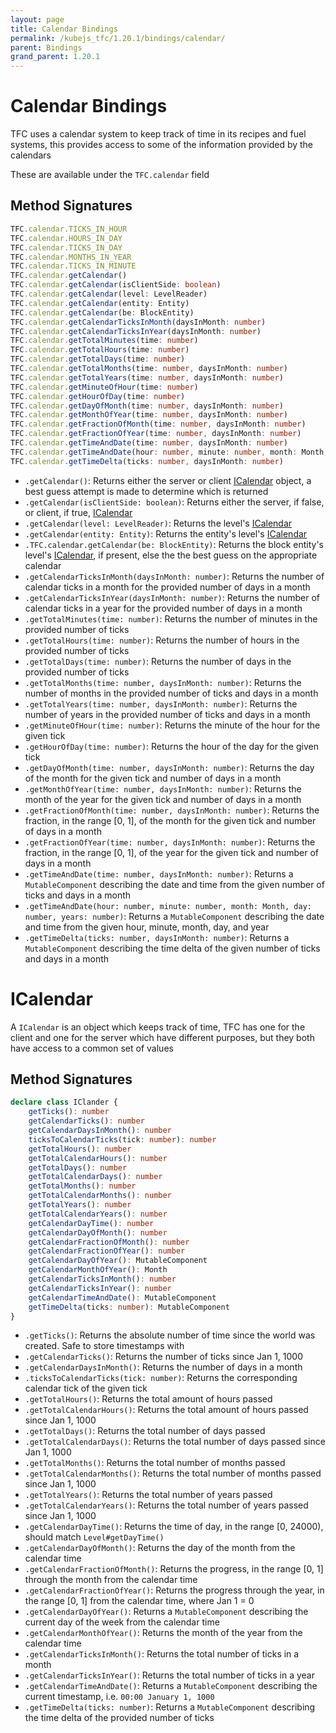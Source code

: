 ```yaml
---
layout: page
title: Calendar Bindings
permalink: /kubejs_tfc/1.20.1/bindings/calendar/
parent: Bindings
grand_parent: 1.20.1
---
```


# Calendar Bindings

TFC uses a calendar system to keep track of time in its recipes and fuel systems, this provides access to some of the information provided by the calendars

These are available under the `TFC.calendar` field

## Method Signatures

```ts
TFC.calendar.TICKS_IN_HOUR
TFC.calendar.HOURS_IN_DAY
TFC.calendar.TICKS_IN_DAY
TFC.calendar.MONTHS_IN_YEAR
TFC.calendar.TICKS_IN_MINUTE
TFC.calendar.getCalendar()
TFC.calendar.getCalendar(isClientSide: boolean)
TFC.calendar.getCalendar(level: LevelReader)
TFC.calendar.getCalendar(entity: Entity)
TFC.calendar.getCalendar(be: BlockEntity)
TFC.calendar.getCalendarTicksInMonth(daysInMonth: number)
TFC.calendar.getCalendarTicksInYear(daysInMonth: number)
TFC.calendar.getTotalMinutes(time: number)
TFC.calendar.getTotalHours(time: number)
TFC.calendar.getTotalDays(time: number)
TFC.calendar.getTotalMonths(time: number, daysInMonth: number)
TFC.calendar.getTotalYears(time: number, daysInMonth: number)
TFC.calendar.getMinuteOfHour(time: number)
TFC.calendar.getHourOfDay(time: number)
TFC.calendar.getDayOfMonth(time: number, daysInMonth: number)
TFC.calendar.getMonthOfYear(time: number, daysInMonth: number)
TFC.calendar.getFractionOfMonth(time: number, daysInMonth: number)
TFC.calendar.getFractionOfYear(time: number, daysInMonth: number)
TFC.calendar.getTimeAndDate(time: number, daysInMonth: number)
TFC.calendar.getTimeAndDate(hour: number, minute: number, month: Month, day: number, years: number)
TFC.calendar.getTimeDelta(ticks: number, daysInMonth: number)
```

- `.getCalendar()`: Returns either the server or client [ICalendar](#icalendar) object, a best guess attempt is made to determine which is returned
- `.getCalendar(isClientSide: boolean)`: Returns either the server, if false, or client, if true, [ICalendar](#icalendar)
- `.getCalendar(level: LevelReader)`: Returns the level's [ICalendar](#icalendar)
- `.getCalendar(entity: Entity)`: Returns the entity's level's [ICalendar](#icalendar)
- `.TFC.calendar.getCalendar(be: BlockEntity)`: Returns the block entity's level's [ICalendar](#icalendar), if present, else the the best guess on the appropriate calendar
- `.getCalendarTicksInMonth(daysInMonth: number)`: Returns the number of calendar ticks in a month for the provided number of days in a month
- `.getCalendarTicksInYear(daysInMonth: number)`: Returns the number of calendar ticks in a year for the provided number of days in a month
- `.getTotalMinutes(time: number)`: Returns the number of minutes in the provided number of ticks
- `.getTotalHours(time: number)`: Returns the number of hours in the provided number of ticks
- `.getTotalDays(time: number)`: Returns the number of days in the provided number of ticks
- `.getTotalMonths(time: number, daysInMonth: number)`: Returns the number of months in the provided number of ticks and days in a month
- `.getTotalYears(time: number, daysInMonth: number)`: Returns the number of years in the provided number of ticks and days in a month
- `.getMinuteOfHour(time: number)`: Returns the minute of the hour for the given tick
- `.getHourOfDay(time: number)`: Returns the hour of the day for the given tick
- `.getDayOfMonth(time: number, daysInMonth: number)`: Returns the day of the month for the given tick and number of days in a month
- `.getMonthOfYear(time: number, daysInMonth: number)`: Returns the month of the year for the given tick and number of days in a month
- `.getFractionOfMonth(time: number, daysInMonth: number)`: Returns the fraction, in the range [0, 1], of the month for the given tick and number of days in a month
- `.getFractionOfYear(time: number, daysInMonth: number)`: Returns the fraction, in the range [0, 1], of the year for the given tick and number of days in a month
- `.getTimeAndDate(time: number, daysInMonth: number)`: Returns a `MutableComponent` describing the date and time from the given number of ticks and days in a month
- `.getTimeAndDate(hour: number, minute: number, month: Month, day: number, years: number)`: Returns a `MutableComponent` describing the date and time from the given hour, minute, month, day, and year
- `.getTimeDelta(ticks: number, daysInMonth: number)`: Returns a `MutableComponent` describing the time delta of the given number of ticks and days in a month

# ICalendar

A `ICalendar` is an object which keeps track of time, TFC has one for the client and one for the server which have different purposes, but they both have access to a common set of values

## Method Signatures

```ts
declare class IClander {
    getTicks(): number
    getCalendarTicks(): number
    getCalendarDaysInMonth(): number
    ticksToCalendarTicks(tick: number): number
    getTotalHours(): number
    getTotalCalendarHours(): number
    getTotalDays(): number
    getTotalCalendarDays(): number
    getTotalMonths(): number
    getTotalCalendarMonths(): number
    getTotalYears(): number
    getTotalCalendarYears(): number
    getCalendarDayTime(): number
    getCalendarDayOfMonth(): number
    getCalendarFractionOfMonth(): number
    getCalendarFractionOfYear(): number
    getCalendarDayOfYear(): MutableComponent
    getCalendarMonthOfYear(): Month
    getCalendarTicksInMonth(): number
    getCalendarTicksInYear(): number
    getCalendarTimeAndDate(): MutableComponent
    getTimeDelta(ticks: number): MutableComponent
}
```

- `.getTicks()`: Returns the absolute number of time since the world was created. Safe to store timestamps with
- `.getCalendarTicks()`: Returns the number of ticks since Jan 1, 1000
- `.getCalendarDaysInMonth()`: Returns the number of days in a month
- `.ticksToCalendarTicks(tick: number)`: Returns the corresponding calendar tick of the given tick
- `.getTotalHours()`: Returns the total amount of hours passed
- `.getTotalCalendarHours()`: Returns the total amount of hours passed since Jan 1, 1000
- `.getTotalDays()`: Returns the total number of days passed
- `.getTotalCalendarDays()`: Returns the total number of days passed since Jan 1, 1000
- `.getTotalMonths()`: Returns the total number of months passed
- `.getTotalCalendarMonths()`: Returns the total number of months passed since Jan 1, 1000
- `.getTotalYears()`: Returns the total number of years passed
- `.getTotalCalendarYears()`: Returns the total number of years passed since Jan 1, 1000
- `.getCalendarDayTime()`: Returns the time of day, in the range [0, 24000), should match `Level#getDayTime()`
- `.getCalendarDayOfMonth()`: Returns the day of the month from the calendar time
- `.getCalendarFractionOfMonth()`: Returns the progress, in the range [0, 1] through the month from the calendar time
- `.getCalendarFractionOfYear()`: Returns the progress through the year, in the range [0, 1] from the calendar time, where Jan 1 = 0
- `.getCalendarDayOfYear()`: Returns a `MutableComponent` describing the current day of the week from the calendar time
- `.getCalendarMonthOfYear()`: Returns the month of the year from the calendar time
- `.getCalendarTicksInMonth()`: Returns the total number of ticks in a month
- `.getCalendarTicksInYear()`: Returns the total number of ticks in a year
- `.getCalendarTimeAndDate()`: Returns a `MutableComponent` describing the current timestamp, i.e. `00:00 January 1, 1000`
- `.getTimeDelta(ticks: number)`: Returns a `MutableComponent` describing the time delta of the provided number of ticks
